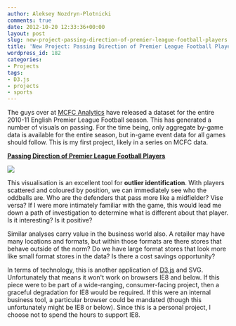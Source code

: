 ```yaml
---
author: Aleksey Nozdryn-Plotnicki
comments: true
date: 2012-10-20 12:33:36+00:00
layout: post
slug: new-project-passing-direction-of-premier-league-football-players
title: 'New Project: Passing Direction of Premier League Football Players'
wordpress_id: 182
categories:
- Projects
tags:
- D3.js
- projects
- sports
---
```


The guys over at [MCFC Analytics](http://www.mcfc.co.uk/the-club/mcfc-analytics) have released a dataset for the entire 2010-11 English Premier League Football season. This has generated a number of visuals on passing. For the time being, only aggregate by-game data is available for the entire season, but in-game event data for all games should follow. This is my first project, likely in a series on MCFC data.




[**Passing Direction of Premier League Football Players**](http://alekseynp.github.io/portfolio/mcfc-opta-passing-permier-league-2011-12.html)
  

[![](http://alekseynp.github.io/wp-content/uploads/2012/08/passingDirection1.png)](http://alekseynp.github.io/portfolio/mcfc-opta-passing-permier-league-2011-12.html)  





This visualisation is an excellent tool for **outlier identification**. With players scattered and coloured by position, we can immediately see who the oddballs are. Who are the defenders that pass more like a midfielder? Vise versa? If I were more intimately familiar with the game, this would lead me down a path of investigation to determine what is different about that player. Is it interesting? Is it positive?




Similar analyses carry value in the business world also. A retailer may have many locations and formats, but within those formats are there stores that behave outside of the norm? Do we have large format stores that look more like small format stores in the data? Is there a cost savings opportunity?




In terms of technology, this is another application of [D3.js](http://d3js.org/) and SVG. Unfortunately that means it won't work on browsers IE8 and below. If this piece were to be part of a wide-ranging, consumer-facing project, then a graceful degradation for IE8 would be required. If this were an internal business tool, a particular browser could be mandated (though this unfortunately might be IE8 or below). Since this is a personal project, I choose not to spend the hours to support IE8.
